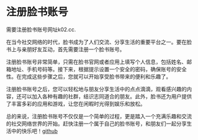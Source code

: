 # 注册脸书账号

需要注册脸书账号网址k02.cc.

在当今社交网络的时代，脸书成为了人们交流、分享生活的重要平台之一。要在脸书上与亲朋好友互动，首先需要注册一个脸书账号。

注册脸书账号非常简单，只需在脸书官网或者应用上填写个人信息，包括姓名、邮箱地址、手机号码等。接下来，根据提示设置一个安全的密码，确保账号的安全性。在完成这些步骤之后，您就可以开始享受脸书带来的便利和乐趣了。

注册脸书账号之后，您可以轻松地与朋友分享生活中的点点滴滴，观看感兴趣的内容，还可以加入各种有趣的社群，结识志同道合的朋友。此外，脸书还为用户提供了丰富多彩的应用和游戏，让您在闲暇时光得到娱乐和放松。

总的来说，注册脸书账号不仅仅是一个简单的过程，更是踏入一个充满乐趣和交流的社交网络世界的开始。赶快注册一个属于自己的脸书账号，和朋友们一起分享生活中的快乐吧！[github](https://github.com)